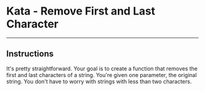 # Kata - Remove First and Last Character
---

## Instructions
It's pretty straightforward. Your goal is to create a function that removes the first and last characters of a string. You're given one parameter, the original string. You don't have to worry with strings with less than two characters.
